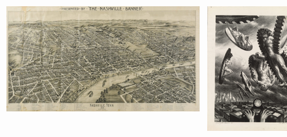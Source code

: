 
<div style="display: flex; align-items: flex-start;">
    <img src="nashville_map.jpg" alt="Nicc Forster-Benson" style="width: 600px; margin-right: 20px;">
    <img src="art1.jpg" alt="Nicc Forster-Benson" style="width: 240px; margin-right: 20px;">
    <div>  


<a href="https://drive.google.com/file/d/1x0khmKX-Khnhw1tpvGOzUraXPIuiKe5Q/view?usp=sharing" target="_blank">CV</a> &nbsp;&nbsp;&nbsp;&nbsp; 
<a href="https://scholar.google.com/citations?user=kRAT0zUAAAAJ&hl=en" target="_blank">Google Scholar</a> &nbsp;&nbsp;&nbsp;&nbsp; 
<a href="https://github.com/nfb77" target="_blank">GitHub</a> &nbsp;&nbsp;&nbsp;&nbsp; 
<a href="https://linkedin.com/in/nicholas-forster-benson/" target="_blank">LinkedIn</a>
## Nicholas (Nicc) Forster-Benson

**PhD Student, Sociology & Social Policy, Harvard University**

**Research Interests:** Knowledge production and policy, political economy, financialization and inequality, mixed methods

## About Me
Nicc will receive his BA in Economics and Quantitative Social Science from Vanderbilt
University in May of 2025. In his honors thesis, Nicc applied causal inference methods from econometrics,
taking advantage of a quasi-experimental policy design to estimate the effect of upzoning on housing
affordability in Nashville. Nicc’s findings demonstrated the regressive effects of upzoning on housing
affordability, relating upzoning policies to the peripheralization of black communities in Nashville. Analyzing
upzoning as a process of spatial financialization, his thesis draws upon the social production of space as a
framework to understand post-Fordist modes of accumulation in Nashville.

Nicc has worked under the mentorship of both Dr. Richard Lloyd (VU sociology) and Karim Nchare (VU
economics) navigating the complexities of formal economic modeling in relation to the socially-temporally
contingent nature of economic phenomenon. In another strand of research, Nicc has applied insights into the
social construction of political economy to topics of international development and legacies of colonialism in
Africa, analyzing trade relationships between Portugal and its former African colonies from 1960-2022. Using
gravity model Poisson pseudo-maximum-likelihood estimates of bilateral trade flows, Nicc’s research provided [quantitative evidence for the persistence of colonial commodity dependence](https://papers.ssrn.com/sol3/papers.cfm?abstract_id=4874987) and natural resource
exploitation. His work combined empirical methodology with world-systems theory aiming to enhance our
understanding of Africa’s unequal exchange in the new global division of labor, emphasizing the socio-political
construction of modern economic inequalities.

With experience working for the Tennessee Department of Treasury, the U.S. Federal Reserve Board of
Governors, and running for political office in Tennessee, Nicc aims to continue exploring the relations between
state agents, knowledge production, and governance in graduate school. Currently, he is interested in
examining how the logics of financialization and globalization shape inequality, permeating housing,
infrastructure, and public space. Exploring the socio-political dynamics of contemporary urban governance
Nicc looks to investigate the evolving relationships between cities, markets, and policy.

Raised and educated in Nashville, Tennessee, Nicc has also lived in Boston, Chicago, Milan, and Uppsala, Sweden. In his spare time, he is a pick-up basketball enthusiast and part-time 3-point specialist.

## Contact
📧 [nicholas.o.forster-benson@vanderbilt.edu](mailto:nicholas.o.forster-benson@vanderbilt.edu)
<div style="display: flex; align-items: flex-start;">
    <img src="r_park.png" alt="Research Park" style="width: 250px; margin-right: 20px;">
    <img src="art6.1.jpg" alt="Nicc Forster-Benson" style="width: 250px; margin-right: 20px;">
    <img src="art4.jpg" alt="Artwork" style="width: 250px; margin-right: 20px;">
    <div>  




